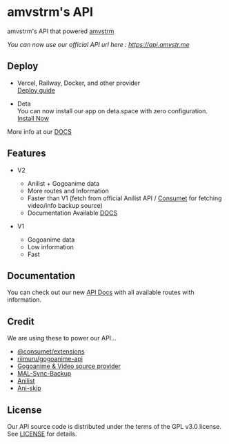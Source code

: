 # amvstrm's API

amvstrm's API that powered [amvstrm](https://amvstr.me)

_You can now use our official API url here : https://api.amvstr.me_

## Deploy

- Vercel, Railway, Docker, and other provider  
  [Deploy guide](https://docs.amvstr.me/guide/backend)

- Deta  
  You can now install our app on deta.space with zero configuration. [Install Now](https://deta.space/discovery/r/xibypvztmuln878e)

More info at our [DOCS](https://docs.amvstr.me)

## Features

- V2
  - Anilist + Gogoanime data
  - More routes and Information
  - Faster than V1 (fetch from official Anilist API / [Consumet](https://github.com/consumet/consumet.ts) for fetching video/info backup source)
  - Documentation Available [DOCS](https://docsapi-amvstrm.pages.dev/)

- V1
  - Gogoanime data
  - Low information
  - Fast

## Documentation

You can check out our new [API Docs](https://docs.amvstr.me/api/introduction#routes) with all available routes with information.  

## Credit

We are using these to power our API...

- [@consumet/extensions](https://github.com/consumet/consumet.ts)
- [riimuru/gogoanime-api](https://github.com/riimuru/gogoanime-api)
- [Gogoanime & Video source provider](https://gogoanime.cl) 
- [MAL-Sync-Backup](https://github.com/MALSync/MAL-Sync-Backup)
- [Anilist](https://anilist.com)
- [Ani-skip](http://api.aniskip.com/)

## License

Our API source code is distributed under the terms of the GPL v3.0 license. See [LICENSE](https://docs.amvstr.me/license) for details.

